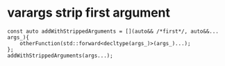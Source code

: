 # varargs strip first argument

```
const auto addWithStrippedArguments = [](auto&& /*first*/, auto&&... args_){  
    otherFunction(std::forward<decltype(args_)>(args_)...);   
};  
addWithStrippedArguments(args...);
```